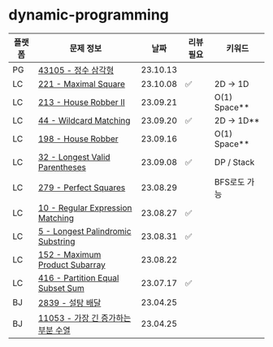 # dynamic-programming
| 플랫폼  | 문제 정보                                                            | 날짜       | 리뷰 필요 | 키워드         |
|------|------------------------------------------------------------------|----------|-------|-------------|
| PG | [43105 - 정수 삼각형](https://school.programmers.co.kr/learn/courses/30/lessons/43105) | 23.10.13 | | |
| LC | [221 - Maximal Square](https://leetcode.com/problems/maximal-square/) | 23.10.08 | ✅ | 2D -> 1D |
| LC | [213 - House Robber II](https://leetcode.com/problems/house-robber-ii/) | 23.09.21 | | O(1) Space** |
| LC | [44 - Wildcard Matching](https://leetcode.com/problems/wildcard-matching/) | 23.09.20 | ✅ | 2D -> 1D** |
| LC | [198 - House Robber](https://leetcode.com/problems/house-robber/) | 23.09.16 | | O(1) Space** |
| LC | [32 - Longest Valid Parentheses](https://leetcode.com/problems/longest-valid-parentheses/) | 23.09.08 | ✅ | DP / Stack  |
| LC | [279 - Perfect Squares](https://leetcode.com/problems/perfect-squares/) | 23.08.29 | | BFS로도 가능    |
| LC | [10 - Regular Expression Matching](https://leetcode.com/problems/regular-expression-matching/) | 23.08.27 | ✅ |             |
| LC | [5 - Longest Palindromic Substring](https://leetcode.com/problems/longest-palindromic-substring/) | 23.08.31 | ✅ |             |
| LC | [152 - Maximum Product Subarray](https://leetcode.com/problems/maximum-product-subarray/) | 23.08.22 | |             |
| LC | [416 - Partition Equal Subset Sum](https://leetcode.com/problems/partition-equal-subset-sum/) | 23.07.17 | ✅ |             |
| BJ  | [2839 - 설탕 배달](https://www.acmicpc.net/problem/2839)             | 23.04.25 |  |             |
| BJ  | [11053 - 가장 긴 증가하는 부분 수열](https://www.acmicpc.net/problem/11053) | 23.04.25 | |
